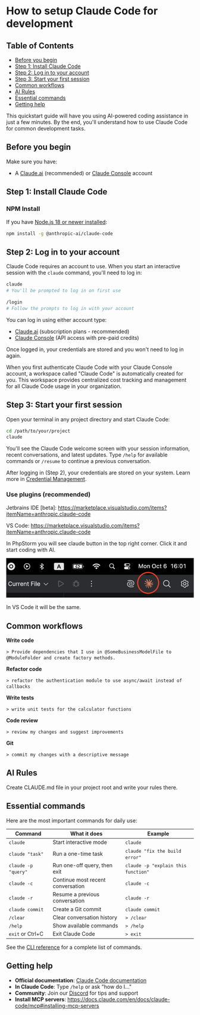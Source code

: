 # How to setup Claude Code for development

## Table of Contents

- [Before you begin](#before-you-begin)
- [Step 1: Install Claude Code](#step-1-install-claude-code)
- [Step 2: Log in to your account](#step-2-log-in-to-your-account)
- [Step 3: Start your first session](#step-3-start-your-first-session)
- [Common workflows](#common-workflows)
- [AI Rules](#ai-rules)
- [Essential commands](#essential-commands)
- [Getting help](#getting-help)

This quickstart guide will have you using AI-powered coding assistance in just a few minutes. By the end, you'll understand how to use Claude Code for common development tasks.

## Before you begin

Make sure you have:

* A [Claude.ai](https://claude.ai) (recommended) or [Claude Console](https://console.anthropic.com/) account

## Step 1: Install Claude Code

### NPM Install

If you have [Node.js 18 or newer installed](https://nodejs.org/en/download/):

```sh
npm install -g @anthropic-ai/claude-code
```

## Step 2: Log in to your account

Claude Code requires an account to use. When you start an interactive session with the `claude` command, you'll need to log in:

```bash
claude
# You'll be prompted to log in on first use
```

```bash
/login
# Follow the prompts to log in with your account
```

You can log in using either account type:

* [Claude.ai](https://claude.ai) (subscription plans - recommended)
* [Claude Console](https://console.anthropic.com/) (API access with pre-paid credits)

Once logged in, your credentials are stored and you won't need to log in again.

When you first authenticate Claude Code with your Claude Console account, a workspace called "Claude Code" is automatically created for you. This workspace provides centralized cost tracking and management for all Claude Code usage in your organization.

## Step 3: Start your first session

Open your terminal in any project directory and start Claude Code:

```bash
cd /path/to/your/project
claude
```

You'll see the Claude Code welcome screen with your session information, recent conversations, and latest updates. Type `/help` for available commands or `/resume` to continue a previous conversation.

After logging in (Step 2), your credentials are stored on your system. Learn more in [Credential Management](https://docs.claude.com/en/docs/claude-code/iam#credential-management).

### Use plugins (recommended)
Jetbrains IDE \[beta]: https://marketplace.visualstudio.com/items?itemName=anthropic.claude-code

VS Code: https://marketplace.visualstudio.com/items?itemName=anthropic.claude-code

In PhpStorm you will see claude button in the top right corner. Click it and start coding with AI.

![Auto-save Settings](images/claude-code-plugin-btn-storm.01.34.png)

In VS Code it will be the same.

## Common workflows

**Write code**

```
> Provide dependencies that I use in @SomeBusinessModelFile to @ModuleFolder and create factory methods.
```

**Refactor code**

```
> refactor the authentication module to use async/await instead of callbacks
```

**Write tests**

```
> write unit tests for the calculator functions
```

**Code review**

```
> review my changes and suggest improvements
```

**Git**

```
> commit my changes with a descriptive message
```

## AI Rules
Create CLAUDE.md file in your project root and write your rules there.

## Essential commands

Here are the most important commands for daily use:

| Command             | What it does                      | Example                             |
| ------------------- | --------------------------------- | ----------------------------------- |
| `claude`            | Start interactive mode            | `claude`                            |
| `claude "task"`     | Run a one-time task               | `claude "fix the build error"`      |
| `claude -p "query"` | Run one-off query, then exit      | `claude -p "explain this function"` |
| `claude -c`         | Continue most recent conversation | `claude -c`                         |
| `claude -r`         | Resume a previous conversation    | `claude -r`                         |
| `claude commit`     | Create a Git commit               | `claude commit`                     |
| `/clear`            | Clear conversation history        | `> /clear`                          |
| `/help`             | Show available commands           | `> /help`                           |
| `exit` or Ctrl+C    | Exit Claude Code                  | `> exit`                            |

See the [CLI reference](/en/docs/claude-code/cli-reference) for a complete list of commands.

## Getting help

* **Official documentation**: [Claude Code documentation](https://docs.claude.com/en/docs/claude-code/overview)
* **In Claude Code**: Type `/help` or ask "how do I..."
* **Community**: Join our [Discord](https://www.anthropic.com/discord) for tips and support
* **Install MCP servers**: https://docs.claude.com/en/docs/claude-code/mcp#installing-mcp-servers
